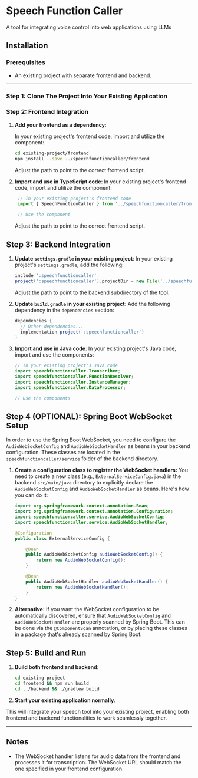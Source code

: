 # Speech Function Caller

A tool for integrating voice control into web applications using LLMs

## Installation

### Prerequisites
- An existing project with separate frontend and backend.

---

### Step 1: Clone The Project Into Your Existing Application

### Step 2: Frontend Integration

1. **Add your frontend as a dependency**:

    In your existing project's frontend code, import and utilize the component:
    ```bash
    cd existing-project/frontend
    npm install --save ../speechfunctioncaller/frontend
    ```
    Adjust the path to point to the correct frontend script.
2. **Import and use in TypeScript code**: In your existing project's frontend code, import and utilize the component:
   ```typescript
    // In your existing project's frontend code
    import { SpeechFunctionCaller } from '../speechfunctioncaller/frontend/SpeechFunctionCaller';

    // Use the component
    ```
    Adjust the path to point to the correct frontend script.

## Step 3: Backend Integration

1. **Update `settings.gradle` in your existing project**:
    In your existing project's `settings.gradle`, add the following:
    ```gradle
    include ':speechfunctioncaller'
    project(':speechfunctioncaller').projectDir = new File('../speechfunctioncaller/backend')
    ```
    Adjust the path to point to the backend subdirectory of the tool.

2. **Update `build.gradle` in your existing project**:
    Add the following dependency in the `dependencies` section:
    ```gradle
    dependencies {
      // Other dependencies...
      implementation project(':speechfunctioncaller')
    }
    ```

3. **Import and use in Java code**:
    In your existing project's Java code, import and use the components:
    ```java
    // In your existing project's Java code
    import speechfunctioncaller.Transcriber;
    import speechfunctioncaller.FunctionResolver;
    import speechfunctioncaller.InstanceManager;
    import speechfunctioncaller.DataProcessor;

    // Use the components
    ```

## Step 4 (OPTIONAL): Spring Boot WebSocket Setup
In order to use the Spring Boot WebSocket, you need to configure the `AudioWebSocketConfig` and `AudioWebSocketHandler` as beans in your backend configuration. These classes are located in the `speechfunctioncaller/service` folder of the backend directory.

1. **Create a configuration class to register the WebSocket handlers:** You need to create a new class (e.g., `ExternalServiceConfig.java`) in the backend `src/main/java` directory to explicitly declare the `AudioWebSocketConfig` and `AudioWebSocketHandler` as beans. Here's how you can do it:
    ```java
    import org.springframework.context.annotation.Bean;
    import org.springframework.context.annotation.Configuration;
    import speechfunctioncaller.service.AudioWebSocketConfig;
    import speechfunctioncaller.service.AudioWebSocketHandler;
    
    @Configuration
    public class ExternalServiceConfig {
    
        @Bean
        public AudioWebSocketConfig audioWebSocketConfig() {
            return new AudioWebSocketConfig();
        }
    
        @Bean
        public AudioWebSocketHandler audioWebSocketHandler() {
            return new AudioWebSocketHandler();
        }
    }
    ```
2. **Alternative:** If you want the WebSocket configuration to be automatically discovered, ensure that `AudioWebSocketConfig` and `AudioWebSocketHandler` are properly scanned by Spring Boot. This can be done via the `@ComponentScan` annotation, or by placing these classes in a package that's already scanned by Spring Boot.

## Step 5: Build and Run

1. **Build both frontend and backend**:
    ```bash
    cd existing-project
    cd frontend && npm run build
    cd ../backend && ./gradlew build
    ```

2. **Start your existing application normally**.

This will integrate your speech tool into your existing project, enabling both frontend and backend functionalities to work seamlessly together.

---

## Notes

- The WebSocket handler listens for audio data from the frontend and processes it for transcription. The WebSocket URL should match the one specified in your frontend configuration.
